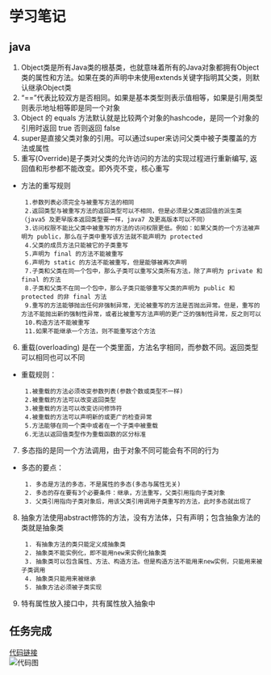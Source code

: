 # 学习笔记

## java
1. Object类是所有Java类的根基类，也就意味着所有的Java对象都拥有Object类的属性和方法。如果在类的声明中未使用extends关键字指明其父类，则默认继承Object类
2. “==”代表比较双方是否相同。如果是基本类型则表示值相等，如果是引用类型则表示地址相等即是同一个对象
3. Object 的 equals 方法默认就是比较两个对象的hashcode，是同一个对象的引用时返回 true 否则返回 false
4. super是直接父类对象的引用。可以通过super来访问父类中被子类覆盖的方法或属性
5. 重写(Override)是子类对父类的允许访问的方法的实现过程进行重新编写, 返回值和形参都不能改变。即外壳不变，核心重写
* 方法的重写规则

       1.参数列表必须完全与被重写方法的相同
       2.返回类型与被重写方法的返回类型可以不相同，但是必须是父类返回值的派生类（java5 及更早版本返回类型要一样，java7 及更高版本可以不同）
       3.访问权限不能比父类中被重写的方法的访问权限更低。例如：如果父类的一个方法被声明为 public，那么在子类中重写该方法就不能声明为 protected
       4.父类的成员方法只能被它的子类重写
       5.声明为 final 的方法不能被重写
       6.声明为 static 的方法不能被重写，但是能够被再次声明
       7.子类和父类在同一个包中，那么子类可以重写父类所有方法，除了声明为 private 和 final 的方法
       8.子类和父类不在同一个包中，那么子类只能够重写父类的声明为 public 和 protected 的非 final 方法
       9.重写的方法能够抛出任何非强制异常，无论被重写的方法是否抛出异常。但是，重写的方法不能抛出新的强制性异常，或者比被重写方法声明的更广泛的强制性异常，反之则可以
       10.构造方法不能被重写
       11.如果不能继承一个方法，则不能重写这个方法
6. 重载(overloading) 是在一个类里面，方法名字相同，而参数不同。返回类型可以相同也可以不同
 * 重载规则：
 
        1.被重载的方法必须改变参数列表(参数个数或类型不一样)
        2.被重载的方法可以改变返回类型
        3.被重载的方法可以改变访问修饰符
        4.被重载的方法可以声明新的或更广的检查异常
        5.方法能够在同一个类中或者在一个子类中被重载
        6.无法以返回值类型作为重载函数的区分标准
7. 多态指的是同一个方法调用，由于对象不同可能会有不同的行为
 * 多态的要点：

        1. 多态是方法的多态，不是属性的多态(多态与属性无关)
        2. 多态的存在要有3个必要条件：继承，方法重写，父类引用指向子类对象
        3. 父类引用指向子类对象后，用该父类引用调用子类重写的方法，此时多态就出现了
8. 抽象方法使用abstract修饰的方法，没有方法体，只有声明；包含抽象方法的类就是抽象类

        1. 有抽象方法的类只能定义成抽象类
        2. 抽象类不能实例化，即不能用new来实例化抽象类
        3. 抽象类可以包含属性、方法、构造方法。但是构造方法不能用来new实例，只能用来被子类调用
        4. 抽象类只能用来被继承
        5. 抽象方法必须被子类实现
9. 特有属性放入接口中，共有属性放入抽象中
## 任务完成
   [代码链接](https://github.com/huanting0016/summer-photo/tree/master/8.2)   
   ![代码图](https://github.com/huanting0016/summer-photo/blob/master/8.2/%E4%BB%A3%E7%A0%81%E6%88%AA%E5%9B%BE.png)